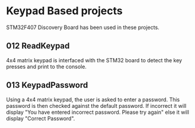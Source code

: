 # Keypad Based projects

STM32F407 Discovery Board has been used in these projects.

## 012 ReadKeypad
4x4 matrix keypad is interfaced with the STM32 board to detect the key presses and print to the console. 

## 013 KeypadPassword
Using a 4x4 matrix keypad, the user is asked to enter a password. This password is then checked against the default password. If incorrect it will display "You have entered incorrect password. Please try again" else it will display "Correct Password".
